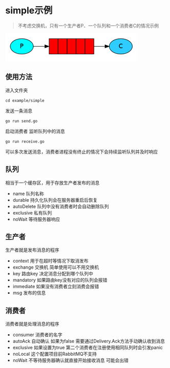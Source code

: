 # simple示例

> 不考虑交换机，只有一个生产者P、一个队列和一个消费者C的情况示例

![img.png](../../static/img/simple.png)

## 使用方法

进入文件夹

```shell
cd example/simple
```

发送一条消息

```shell
go run send.go
```

启动消费者 监听队列中的消息

```shell
go run receive.go
```

可以多次发送消息，消费者进程没有终止的情况下会持续监听队列并及时响应

## 队列

相当于一个缓存区，用于存放生产者发布的消息

- name 队列名称
- durable 持久化队列会在服务器重启后恢复
- autoDelete 队列中没有消费者时会自动删除队列
- exclusive 私有队列
- noWait 等待服务器响应

## 生产者

生产者就是发布消息的程序

- context 用于在超时等情况下取消发布
- exchange 交换机 简单使用可以不用交换机
- key 路由key 决定消息分配到哪个队列中
- mandatory 如果路由key没有对应的队列会报错
- immediate 如果没有消费者立刻消费会报错
- msg 发布的信息

## 消费者

消费者就是处理消息的程序

- consumer 消费者的名字
- autoAck 自动确认 如果为false 需要通过Delivery.Ack方法手动确认收到消息
- exclusive 如果设置为true 第二个消费者在注册使用相同队列时会引发panic
- noLocal 这个配置项目前RabbitMQ不支持
- noWait 不等待服务器确认就直接开始接收消息 可能会出错